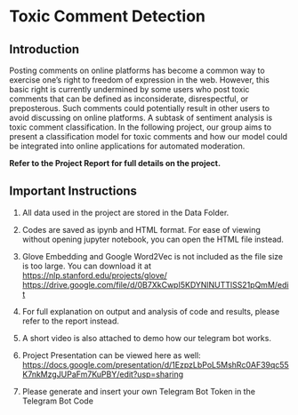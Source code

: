 # Toxic Comment Detection

## Introduction
Posting comments on online platforms has become a common way to exercise
one’s right to freedom of expression in the web. However, this basic
right is currently undermined by some users who post toxic comments that
can be defined as inconsiderate, disrespectful, or preposterous. Such
comments could potentially result in other users to avoid discussing on
online platforms. A subtask of sentiment analysis is toxic comment
classification. In the following project, our group aims to present a
classification model for toxic comments and how our model could be
integrated into online applications for automated moderation.

**Refer to the Project Report for full details on the project.**

## Important Instructions
1) All data used in the project are stored in the Data Folder.

2) Codes are saved as ipynb and HTML format. For ease of viewing without opening jupyter notebook, you can open the HTML file instead.

3) Glove Embedding and Google Word2Vec is not included as the file size is too large. You can download it at 
https://nlp.stanford.edu/projects/glove/  
https://drive.google.com/file/d/0B7XkCwpI5KDYNlNUTTlSS21pQmM/edit

4) For full explanation on output and analysis of code and results, please refer to the report instead.

5) A short video is also attached to demo how our telegram bot works.

6) Project Presentation can be viewed here as well: 
https://docs.google.com/presentation/d/1EzpzLbPoL5MshRc0AF39qc55K7nkMzgJUPaFm7KuPBY/edit?usp=sharing

7. Please generate and insert your own Telegram Bot Token in the
   Telegram Bot Code

